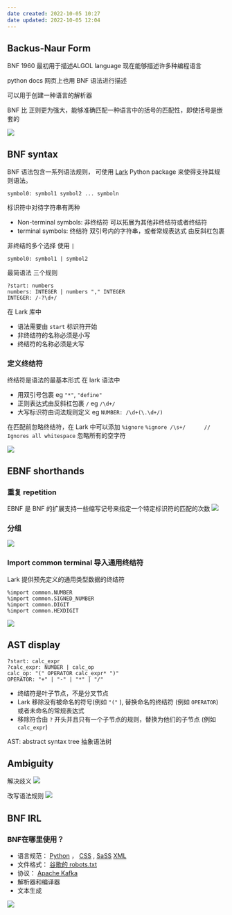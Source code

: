 ```yaml
---
date created: 2022-10-05 10:27
date updated: 2022-10-05 12:04
---
```


## Backus-Naur Form

BNF 1960 最初用于描述ALGOL language
现在能够描述许多种编程语言

python docs 网页上也用 BNF 语法进行描述

可以用于创建一种语言的解析器

BNF 比 正则更为强大，能够准确匹配一种语言中的括号的匹配性，即使括号是嵌套的

![](./attachments/Pasted%20image%2020221005103309.png)

## BNF syntax

BNF 语法包含一系列语法规则， 可使用 [Lark](https://lark-parser.readthedocs.io/en/latest/) Python package 来使得支持其规则语法。

```BNF
symbol0: symbol1 symbol2 ... symboln
```

标识符中对待字符串有两种

- Non-terminal symbols: 非终结符 可以拓展为其他非终结符或者终结符
- terminal symbols: 终结符 双引号内的字符串，或者常规表达式 由反斜杠包裹

非终结的多个选择 使用 `|`

```BNF
symbol0: symbol1 | symbol2
```

最简语法 三个规则

```BNF
?start: numbers
numbers: INTEGER | numbers "," INTEGER
INTEGER: /-?\d+/
```

在 Lark 库中

- 语法需要由 `start` 标识符开始
- 非终结符的名称必须是小写
- 终结符的名称必须是大写

### 定义终结符

终结符是语法的最基本形式
在 lark 语法中

- 用双引号包裹 eg `"*"`, `"define"`
- 正则表达式由反斜杠包裹 `/` eg `/\d+/`
- 大写标识符由词法规则定义 eg `NUMBER: /\d+(\.\d+/)`

在匹配前忽略终结符，在 Lark 中可以添加 `%ignore`
`%ignore /\s+/      // Ignores all whitespace` 忽略所有的空字符

![](./attachments/Pasted%20image%2020221005110458.png)

## EBNF shorthands

### 重复 repetition

EBNF 是 BNF 的扩展支持一些缩写记号来指定一个特定标识符的匹配的次数
![](./attachments/Pasted%20image%2020221005110610.png)

### 分组

![](./attachments/Pasted%20image%2020221005110914.png)

### Import common terminal 导入通用终结符

Lark 提供预先定义的通用类型数据的终结符

```BNF
%import common.NUMBER
%import common.SIGNED_NUMBER
%import common.DIGIT
%import common.HEXDIGIT
```

![](./attachments/Pasted%20image%2020221005115326.png)

## AST display

```BNF
?start: calc_expr
?calc_expr: NUMBER | calc_op
calc_op: "(" OPERATOR calc_expr* ")"
OPERATOR: "+" | "-" | "*" | "/"
```

- 终结符是叶子节点，不是分叉节点
- Lark 移除没有被命名的符号(例如 `"("` ), 替换命名的终结符 (例如 `OPERATOR`) 或者未命名的常规表达式
- 移除符合由 `?` 开头并且只有一个子节点的规则，替换为他们的子节点 (例如 `calc_expr`)

AST: abstract syntax tree 抽象语法树

## Ambiguity

解决歧义
![](./attachments/Pasted%20image%2020221005120122.png)

改写语法规则
![](./attachments/Pasted%20image%2020221005120158.png)

## BNF IRL

### BNF在哪里使用？

- 语言规范： [Python](https://docs.python.org/3/reference/lexical_analysis.html#numeric-literals) ， [CSS](https://www.w3.org/TR/css-values-3/#calc-syntax) , [SaSS](https://github.com/sass/sass/blob/master/spec/syntax.md) [XML](https://www.w3.org/TR/2008/REC-xml-20081126/#sec-logical-struct)
- 文件格式： [谷歌的 robots.txt](https://developers.google.com/search/docs/advanced/robots/robots_txt#formal-syntax-definition)
- 协议： [Apache Kafka](https://kafka.apache.org/0100/protocol.html#protocol_details)
- 解析器和编译器
- 文本生成

![](./attachments/Pasted%20image%2020221005120354.png)
